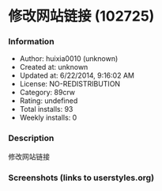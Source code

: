 # 修改网站链接 (102725)

### Information
- Author: huixia0010 (unknown)
- Created at: unknown
- Updated at: 6/22/2014, 9:16:02 AM
- License: NO-REDISTRIBUTION
- Category: 89crw
- Rating: undefined
- Total installs: 93
- Weekly installs: 0


### Description
修改网站链接


### Screenshots (links to userstyles.org)



